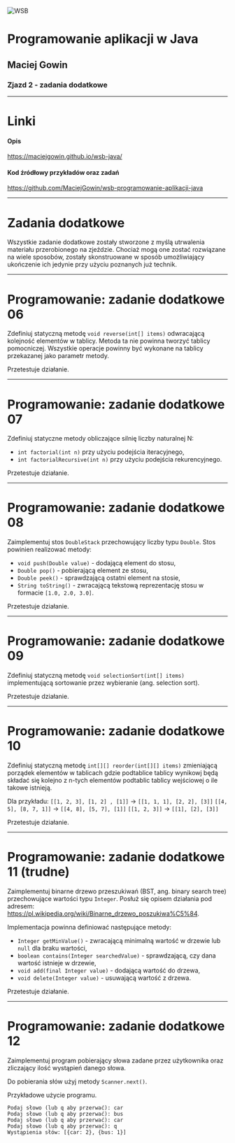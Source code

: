 ![WSB](https://maciejgowin.github.io/assets/img/wsb-merito-wroclaw-logo.png)

# Programowanie aplikacji w Java

## Maciej Gowin

### Zjazd 2 - zadania dodatkowe

---

# Linki

#### Opis
https://maciejgowin.github.io/wsb-java/

#### Kod źródłowy przykładów oraz zadań
https://github.com/MaciejGowin/wsb-programowanie-aplikacji-java

---
# Zadania dodatkowe

Wszystkie zadanie dodatkowe zostały stworzone z myślą utrwalenia materiału przerobionego na zjeździe. Chociaż mogą one zostać rozwiązane na wiele sposobów, zostały skonstruowane w sposób umożliwiający ukończenie ich jedynie przy użyciu poznanych już technik.

---
# **Programowanie: zadanie dodatkowe 06**

Zdefiniuj statyczną metodę `void reverse(int[] items)` odwracającą kolejność elementów w tablicy. Metoda ta nie powinna tworzyć tablicy pomocniczej. Wszystkie operacje powinny być wykonane na tablicy przekazanej jako parametr metody.

Przetestuje działanie.

---
# **Programowanie: zadanie dodatkowe 07**

Zdefiniuj statyczne metody obliczające silnię liczby naturalnej N:
 - `int factorial(int n)` przy użyciu podejścia iteracyjnego,
 - `int factorialRecursive(int n)` przy użyciu podejścia rekurencyjnego. 

Przetestuje działanie.

---
# **Programowanie: zadanie dodatkowe 08**

Zaimplementuj stos `DoubleStack` przechowujący liczby typu `Double`. Stos powinien realizować metody:
- `void push(Double value)` - dodającą element do stosu,
- `Double pop()` - pobierającą element ze stosu,
- `Double peek()` - sprawdzającą ostatni element na stosie,
- `String toString()` - zwracającą tekstową reprezentację stosu w formacie `[1.0, 2.0, 3.0]`.

Przetestuje działanie.

---
# **Programowanie: zadanie dodatkowe 09**

Zdefiniuj statyczną metodę `void selectionSort(int[] items)` implementującą sortowanie przez wybieranie (ang. selection sort).

Przetestuje działanie.

---
# **Programowanie: zadanie dodatkowe 10**

Zdefiniuj statyczną metodę `int[][] reorder(int[][] items)` zmieniającą porządek elementów w tablicach gdzie podtablice tablicy wynikowj będą składać się kolejno z n-tych elementów podtablic tablicy wejściowej o ile takowe istnieją.

Dla przykładu:
`[[1, 2, 3], [1, 2] , [1]]` -> `[[1, 1, 1], [2, 2], [3]]`
`[[4, 5], [8, 7, 1]]` -> `[[4, 8], [5, 7], [1]]`
`[[1, 2, 3]]` -> `[[1], [2], [3]]`

Przetestuje działanie.
 
---
# **Programowanie: zadanie dodatkowe 11 (trudne)**

Zaimplementuj binarne drzewo przeszukiwań (BST, ang. binary search tree) przechowujące wartości typu `Integer`. Posłuż się opisem działania pod adresem: https://pl.wikipedia.org/wiki/Binarne_drzewo_poszukiwa%C5%84.

Implementacja powinna definiować następujące metody:
- `Integer getMinValue()` - zwracającą minimalną wartość w drzewie lub `null` dla braku wartości,
- `boolean contains(Integer searchedValue)` - sprawdzającą, czy dana wartość istnieje w drzewie,
- `void add(final Integer value)` - dodającą wartość do drzewa,
- `void delete(Integer value)` - usuwającą wartość z drzewa.

Przetestuje działanie.

---
# **Programowanie: zadanie dodatkowe 12**
Zaimplementuj program pobierający słowa zadane przez użytkownika oraz zliczający ilość wystąpień danego słowa.

Do pobierania słów użyj metody `Scanner.next()`.

Przykładowe użycie programu.

```
Podaj słowo (lub q aby przerwać): car
Podaj słowo (lub q aby przerwać): bus
Podaj słowo (lub q aby przerwać): car
Podaj słowo (lub q aby przerwać): q
Wystąpienia słów: [{car: 2}, {bus: 1}]
```
